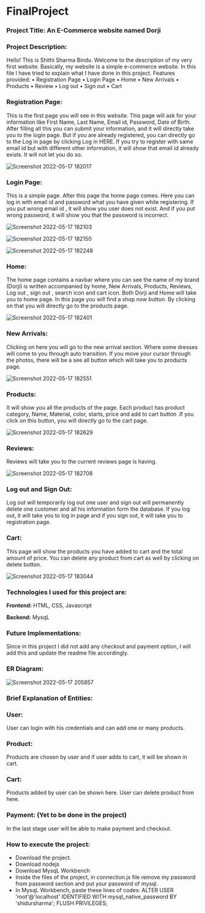 # FinalProject
### Project Title: An E-Commerce website named Dorji

### Project Description:

Hello! This is Shithi Sharma Bindu. Welcome to the description of my very first website. Basically, my website is a simple e-commerce website. In this file I have tried to explain what I have done in this project.
Features provided: 
•	Registration Page
•	Login Page
•	Home
•	New Arrivals
•	Products
•	Review
•	Log out
•	Sign out
•	Cart


### **Registration Page:**
This is the first page you will see in this website. This page will ask for your information like First Name, Last Name, Email id, Password, Date of Birth. After filling all this you can submit your information, and it will directly take you to the login page. But if you are already registered, you can directly go to the Log in page by clicking Log in HERE. If you try to register with same email id but with different other information, it will show that email id already exists. It will not let you do so.

![Screenshot 2022-05-17 182017](https://user-images.githubusercontent.com/103986892/168931159-6c0b3aa3-be68-40e0-aaf9-b10dd41e9638.png)


### **Login Page:** 
This is a simple page. After this page the home page comes. Here you can log in with email id and password what you have given while registering. If you put wrong email id , it will show you user does not exist. And if you put wrong password, it will show you that the password is incorrect.

![Screenshot 2022-05-17 182103](https://user-images.githubusercontent.com/103986892/168931292-a40e6af9-11ce-48f0-9c91-2295eea03d16.png)


![Screenshot 2022-05-17 182150](https://user-images.githubusercontent.com/103986892/168931313-206fc398-9242-4fad-b2c6-bc61f711f86b.png)


![Screenshot 2022-05-17 182248](https://user-images.githubusercontent.com/103986892/168931327-67fa602b-bcff-4424-b4d2-a787b9b1b9dd.png)

### **Home:**
The home page contains a navbar where you can see the name of my brand (Dorji) is written accompanied by home, New Arrivals, Products, Reviews, Log out , sign out , search icon and cart icon. Both Dorji and Home will take you to home page. In this page you will find a shop now button. By clicking on that you will directly go to the products page.

![Screenshot 2022-05-17 182401](https://user-images.githubusercontent.com/103986892/168931488-c1d21837-b8ba-4177-bb18-72e0690394b0.png)

### **New Arrivals:** 
Clicking on here you will go to the new arrival section. Where some dresses will come to you through auto transition. If you move your cursor through the photos, there will be a see all button which will take you to products page.

![Screenshot 2022-05-17 182551](https://user-images.githubusercontent.com/103986892/168931632-5e4c6736-9933-463a-87fe-e31e1c7a2a9c.png)

### **Products:**
It will show you all the products of the page.  Each product has product category, Name, Material, color, starts, price and add to cart button .If you click on this button, you will directly go to the cart page.

![Screenshot 2022-05-17 182629](https://user-images.githubusercontent.com/103986892/168931720-a1d45770-b96a-4f9d-97c1-c65db286199c.png)

### **Reviews:**
Reviews will take you to the current reviews page is having.

![Screenshot 2022-05-17 182708](https://user-images.githubusercontent.com/103986892/168931898-fd2f45aa-0410-4167-a444-5ac410263df7.png)

### Log out and Sign Out:
Log out will temporarily log out one user and sign out will permanently delete one customer and all his information form the database. If you log out, it will take you to log in page and if you sign out, it will take you to registration page.

### **Cart:**
This page will show the products you have added to cart and the total amount of price. You can delete any product from cart as well by clicking on delete button. 

![Screenshot 2022-05-17 183044](https://user-images.githubusercontent.com/103986892/168931970-8bd892f8-1a40-4829-b38b-ca34c4ee5b06.png)


### **Technologies I used for this project are:**
**Frontend:** 
HTML, CSS, Javascript

**Backend:** 
MysqL

### Future Implementations:
Since in this project I did not add any checkout and payment option, I will add this and update the readme file accordingly.

### ER Diagram:

![Screenshot 2022-05-17 205857](https://user-images.githubusercontent.com/103986892/168935914-c338cdb1-65e2-40a1-80b0-74f622a1d437.png)

### Brief Explanation of Entities: 

### User: 
User can login with his credentials and can add one or many products.
### Product:
Products are chosen by user and if user adds to cart, it will be shown in cart.
### Cart:
Products added by user can be shown here. User can delete product from here.
### Payment: (Yet to be done in the project)
In the last stage user will be able to make payment and checkout.


### How to execute the project:
- Download the project.
- Download nodejs
- Download MysqL Workbench
- Inside the files of the project, in connection.js file remove my password from password section and put your password of mysql.
- In MysqL Workbench, paste these lines of codes:
ALTER USER 'root'@'localhost' IDENTIFIED WITH mysql_native_password BY 'shidursharma';
FLUSH PRIVILEGES;



